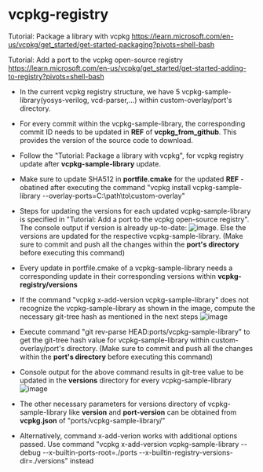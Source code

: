 # vcpkg-registry

Tutorial: Package a library with vcpkg
https://learn.microsoft.com/en-us/vcpkg/get_started/get-started-packaging?pivots=shell-bash

Tutorial: Add a port to the vcpkg open-source registry
https://learn.microsoft.com/en-us/vcpkg/get_started/get-started-adding-to-registry?pivots=shell-bash

* In the current vcpkg registry structure, we have 5 vcpkg-sample-library(yosys-verilog, vcd-parser,...) within custom-overlay/port's directory.
* For every commit within the vcpkg-sample-library, the corresponding commit ID needs to be updated in **REF** of **vcpkg_from_github**. This provides the version of the source code to download.
* Follow the "Tutorial: Package a library with vcpkg", for vcpkg registry update after **vcpkg-sample-library** update.
* Make sure to update SHA512 in **portfile.cmake** for the updated **REF** - obatined after executing the command "vcpkg install vcpkg-sample-library --overlay-ports=C:\path\to\custom-overlay"

* Steps for updating the versions for each updated vcpkg-sample-library is specified in "Tutorial: Add a port to the vcpkg open-source registry". The console output if version is already up-to-date:
  ![image](https://github.com/user-attachments/assets/2f9dea8e-6372-468c-99b3-50c3208f0162). Else the versions are updated for the respective vcpkg-sample-library. 
  (Make sure to commit and push all the changes within the **port's directory** before executing this command)
* Every update in portfile.cmake of a vcpkg-sample-library needs a corresponding update in their corresponding versions within **vcpkg-registry/versions**
* If the command "vcpkg x-add-version vcpkg-sample-library" does not recognize the vcpkg-sample-library as shown in the image, compute the necessary git-tree hash as mentioned in the next steps
![image](https://github.com/user-attachments/assets/49a6dba2-d3be-483d-ae44-083250c48c51)
* Execute command "git rev-parse HEAD:ports/vcpkg-sample-library" to get the git-tree hash value for vcpkg-sample-library within custom-overlay/port's directory.
  (Make sure to commit and push all the changes within the **port's directory** before executing this command)
* Console output for the above command results in git-tree value to be updated in the **versions** directory for every vcpkg-sample-library
  ![image](https://github.com/user-attachments/assets/fc9dbf71-82ff-4fc9-8bee-b29be1b3e4ae)
* The other necessary parameters for versions directory of vcpkg-sample-library like **version** and **port-version** can be obtained from **vcpkg.json** of "ports/vcpkg-sample-library/"
* Alternatively, command x-add-verion works with additional options passed. Use command "vcpkg x-add-version vcpkg-sample-library --debug --x-builtin-ports-root=./ports --x-builtin-registry-versions-dir=./versions" instead
